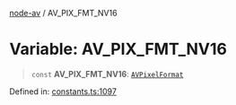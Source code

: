 [node-av](../globals.md) / AV\_PIX\_FMT\_NV16

# Variable: AV\_PIX\_FMT\_NV16

> `const` **AV\_PIX\_FMT\_NV16**: [`AVPixelFormat`](../type-aliases/AVPixelFormat.md)

Defined in: [constants.ts:1097](https://github.com/seydx/av/blob/f8631fc881b394300b1479f511d55cf1c370a87f/src/constants/constants.ts#L1097)
